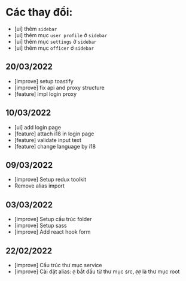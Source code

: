 # Các thay đổi:

- [ui] thêm `sidebar`
- [ui] thêm mục `user profile` ở `sidebar`
- [ui] thêm mục `settings` ở `sidebar`
- [ui] thêm mục `officer` ở `sidebar`

## 20/03/2022

- [improve] setup toastify
- [improve] fix api and proxy structure
- [feature] impl login proxy

## 10/03/2022

- [ui] add login page
- [feature] attach i18 in login page
- [feature] validate input text
- [feature] change language by i18

## 09/03/2022

- [improve] Setup redux toolkit
- Remove alias import

## 03/03/2022

- [improve] Setup cấu trúc folder
- [improve] Setup sass
- [improve] Add react hook form

## 22/02/2022

- [improve] Cấu trúc thư mục service
- [improve] Cài đặt alias: `@` bắt đầu từ thư mục src, `@@` là thư mục root
